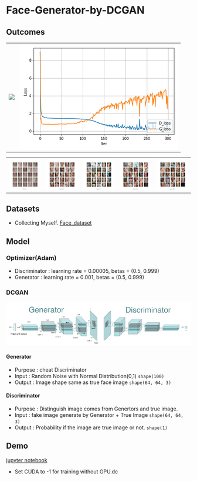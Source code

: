 # Face-Generator-by-DCGAN

## Outcomes

<table border="0">
<tr>
    <td>
    <img src="https://github.com/wewanadi/Face-Generator-by-DCGAN/blob/master/image/generation_animation2.gif" width="100%" />
    </td>
    <td>
    <img src="https://github.com/wewanadi/Face-Generator-by-DCGAN/blob/master/image/CelebA_DCGAN_train_hist.png", width="100%" />
    </td>
</tr>
</table>

<table border="0">
<tr>
    <td>
    <img src="https://github.com/wewanadi/Face-Generator-by-DCGAN/blob/master/image/CelebA_DCGAN_1.png" width="100%" />
    </td>
    <td>
    <img src="https://github.com/wewanadi/Face-Generator-by-DCGAN/blob/master/image/CelebA_DCGAN_10.png" width="100%" />
    </td>
    <td>
    <img src="https://github.com/wewanadi/Face-Generator-by-DCGAN/blob/master/image/CelebA_DCGAN_50.png" width="100%" />
    </td>
    <td>
    <img src="https://github.com/wewanadi/Face-Generator-by-DCGAN/blob/master/image/CelebA_DCGAN_150.png" width="100%" />
    </td>
    <td>
    <img src="https://github.com/wewanadi/Face-Generator-by-DCGAN/blob/master/image/CelebA_DCGAN_300.png" width="100%" />
    </td>
</tr>
</table>

## Datasets
* Collecting Myself.
[Face_dataset](https://github.com/wewanadi/Face-Generator-by-DCGAN/raw/master/input/data/face_dataset.7z)
 
## Model

### Optimizer(Adam)
 * Discriminator : learning rate = 0.00005, betas = (0.5, 0.999)
 * Generator : learning rate = 0.001, betas = (0.5, 0.999)
 
### DCGAN
<p align="center">
<img src="https://github.com/wewanadi/Face-Generator-by-DCGAN/blob/master/image/dcgan.png" width="800" />
</p>

#### Generator
* Purpose : cheat Discriminator
* Input : Random Noise with Normal Distribution(0,1) ```shape(100)```
* Output : Image shape same as true face image ```shape(64, 64, 3)```

#### Discriminator
* Purpose : Distinguish image comes from Genertors and true image.
* Input : fake image generate by Generator + True Image ```shape(64, 64, 3)```
* Output : Probability if the image are true image or not. ```shape(1)```

## Demo
[jupyter notebook](https://github.com/wewanadi/Face-Generator-by-DCGAN/blob/master/main.ipynb)

* Set CUDA to -1 for training without GPU.dc
